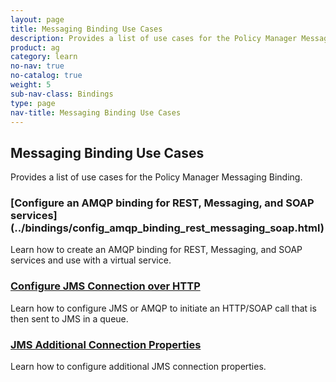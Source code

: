```yaml
---
layout: page
title: Messaging Binding Use Cases
description: Provides a list of use cases for the Policy Manager Messaging Binding.
product: ag
category: learn
no-nav: true
no-catalog: true
weight: 5
sub-nav-class: Bindings
type: page
nav-title: Messaging Binding Use Cases
---
```


<h2 name="top">Messaging Binding Use Cases</h2>

Provides a list of use cases for the Policy Manager Messaging Binding.

<div class = "divider1"></div>

### [Configure an AMQP binding for REST, Messaging, and SOAP services] (../bindings/config_amqp_binding_rest_messaging_soap.html)
Learn how to create an AMQP binding for REST, Messaging, and SOAP services and use with a virtual service.

<div class = "divider1"></div>

### [Configure JMS Connection over HTTP](../bindings/jms_connection_over_http.html)
Learn how to configure JMS or AMQP to initiate an HTTP/SOAP call that is then sent to JMS in a queue. 

<div class = "divider1"></div>

### [JMS Additional Connection Properties](../bindings/jms_additional_connection_properties.html)
Learn how to configure additional JMS connection properties.

<div class = "divider1"></div>


